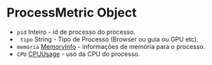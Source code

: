 # ProcessMetric Object

* `pid` Inteiro - id de processo do processo.
* ` tipo` String - Tipo de Processo (Browser ou guia ou GPU etc).
* `memória` [MemoryInfo](memory-info.md) - informações de memória para o processo.
* `CPU` [CPUUsage](cpu-usage.md) - uso da CPU do processo.